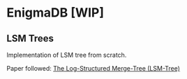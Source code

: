 # EnigmaDB [WIP]

## LSM Trees

Implementation of LSM tree from scratch.

Paper followed: [The Log-Structured Merge-Tree (LSM-Tree)](https://www.cs.umb.edu/~poneil/lsmtree.pdf)
